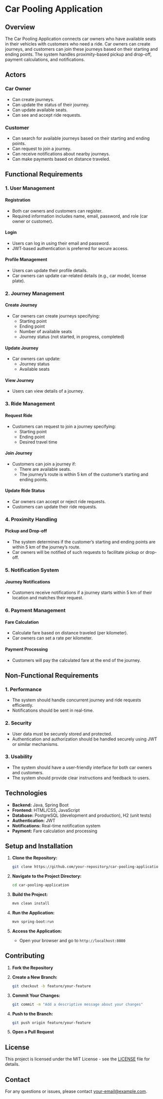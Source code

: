 # Car Pooling Application

## Overview

The Car Pooling Application connects car owners who have available seats in their vehicles with customers who need a ride. Car owners can create journeys, and customers can join these journeys based on their starting and ending points. The system handles proximity-based pickup and drop-off, payment calculations, and notifications.

## Actors

### Car Owner

- Can create journeys.
- Can update the status of their journey.
- Can update available seats.
- Can see and accept ride requests.

### Customer

- Can search for available journeys based on their starting and ending points.
- Can request to join a journey.
- Can receive notifications about nearby journeys.
- Can make payments based on distance traveled.

## Functional Requirements

### 1. User Management

#### Registration

- Both car owners and customers can register.
- Required information includes name, email, password, and role (car owner or customer).

#### Login

- Users can log in using their email and password.
- JWT-based authentication is preferred for secure access.

#### Profile Management

- Users can update their profile details.
- Car owners can update car-related details (e.g., car model, license plate).

### 2. Journey Management

#### Create Journey

- Car owners can create journeys specifying:
   - Starting point
   - Ending point
   - Number of available seats
   - Journey status (not started, in progress, completed)

#### Update Journey

- Car owners can update:
   - Journey status
   - Available seats

#### View Journey

- Users can view details of a journey.

### 3. Ride Management

#### Request Ride

- Customers can request to join a journey specifying:
   - Starting point
   - Ending point
   - Desired travel time

#### Join Journey

- Customers can join a journey if:
   - There are available seats.
   - The journey’s route is within 5 km of the customer’s starting and ending points.

#### Update Ride Status

- Car owners can accept or reject ride requests.
- Customers can update their ride requests.

### 4. Proximity Handling

#### Pickup and Drop-off

- The system determines if the customer’s starting and ending points are within 5 km of the journey’s route.
- Car owners will be notified of such requests to facilitate pickup or drop-off.

### 5. Notification System

#### Journey Notifications

- Customers receive notifications if a journey starts within 5 km of their location and matches their request.

### 6. Payment Management

#### Fare Calculation

- Calculate fare based on distance traveled (per kilometer).
- Car owners can set a rate per kilometer.

#### Payment Processing

- Customers will pay the calculated fare at the end of the journey.

## Non-Functional Requirements

### 1. Performance

- The system should handle concurrent journey and ride requests efficiently.
- Notifications should be sent in real-time.

### 2. Security

- User data must be securely stored and protected.
- Authentication and authorization should be handled securely using JWT or similar mechanisms.

### 3. Usability

- The system should have a user-friendly interface for both car owners and customers.
- The system should provide clear instructions and feedback to users.

## Technologies

- **Backend:** Java, Spring Boot
- **Frontend:** HTML/CSS, JavaScript
- **Database:** PostgreSQL (development and production), H2 (unit tests)
- **Authentication:** JWT
- **Notifications:** Real-time notification system
- **Payment:** Fare calculation and processing

## Setup and Installation

1. **Clone the Repository:**

    ```bash
    git clone https://github.com/your-repository/car-pooling-application.git
    ```

2. **Navigate to the Project Directory:**

    ```bash
    cd car-pooling-application
    ```

3. **Build the Project:**

    ```bash
    mvn clean install
    ```

4. **Run the Application:**

    ```bash
    mvn spring-boot:run
    ```

5. **Access the Application:**

   - Open your browser and go to `http://localhost:8080`

## Contributing

1. **Fork the Repository**
2. **Create a New Branch:**

    ```bash
    git checkout -b feature/your-feature
    ```

3. **Commit Your Changes:**

    ```bash
    git commit -m "Add a descriptive message about your changes"
    ```

4. **Push to the Branch:**

    ```bash
    git push origin feature/your-feature
    ```

5. **Open a Pull Request**

## License

This project is licensed under the MIT License - see the [LICENSE](LICENSE) file for details.

## Contact

For any questions or issues, please contact [your-email@example.com](mailto:your-email@example.com).

